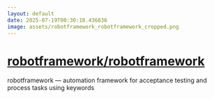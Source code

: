 ```yaml
---
layout: default
date: 2025-07-19T00:30:18.436836
image: assets/robotframework_robotframework_cropped.png
---
```


# [robotframework/robotframework](https://github.com/robotframework/robotframework)

robotframework — automation framework for acceptance testing and process tasks using keywords
